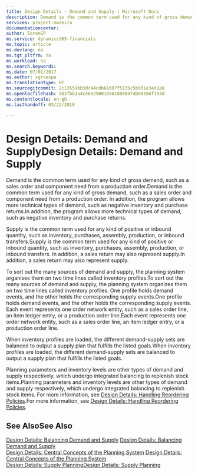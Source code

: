 ```yaml
---
title: Design Details - Demand and Supply | Microsoft Docs
description: Demand is the common term used for any kind of gross demand, such as a sales order and component need from a production order. In addition, the program allows more technical types of demand, such as negative inventory and purchase returns.
services: project-madeira
documentationcenter: 
author: SorenGP
ms.service: dynamics365-financials
ms.topic: article
ms.devlang: na
ms.tgt_pltfrm: na
ms.workload: na
ms.search.keywords: 
ms.date: 07/01/2017
ms.author: sgroespe
ms.translationtype: HT
ms.sourcegitcommit: 2c13559bb3dc44cdb61697f5135c5b931e34d2a8
ms.openlocfilehash: 983fbb1a4ce652900185010800474b80350f193d
ms.contentlocale: en-gb
ms.lasthandoff: 03/22/2018

---
```

# <a name="design-details-demand-and-supply"></a><span data-ttu-id="55be3-104">Design Details: Demand and Supply</span><span class="sxs-lookup"><span data-stu-id="55be3-104">Design Details: Demand and Supply</span></span>
<span data-ttu-id="55be3-105">Demand is the common term used for any kind of gross demand, such as a sales order and component need from a production order.</span><span class="sxs-lookup"><span data-stu-id="55be3-105">Demand is the common term used for any kind of gross demand, such as a sales order and component need from a production order.</span></span> <span data-ttu-id="55be3-106">In addition, the program allows more technical types of demand, such as negative inventory and purchase returns.</span><span class="sxs-lookup"><span data-stu-id="55be3-106">In addition, the program allows more technical types of demand, such as negative inventory and purchase returns.</span></span>  
  
 <span data-ttu-id="55be3-107">Supply is the common term used for any kind of positive or inbound quantity, such as inventory, purchases, assembly, production, or inbound transfers.</span><span class="sxs-lookup"><span data-stu-id="55be3-107">Supply is the common term used for any kind of positive or inbound quantity, such as inventory, purchases, assembly, production, or inbound transfers.</span></span> <span data-ttu-id="55be3-108">In addition, a sales return may also represent supply.</span><span class="sxs-lookup"><span data-stu-id="55be3-108">In addition, a sales return may also represent supply.</span></span>  
  
 <span data-ttu-id="55be3-109">To sort out the many sources of demand and supply, the planning system organises them on two time lines called inventory profiles.</span><span class="sxs-lookup"><span data-stu-id="55be3-109">To sort out the many sources of demand and supply, the planning system organizes them on two time lines called inventory profiles.</span></span> <span data-ttu-id="55be3-110">One profile holds demand events, and the other holds the corresponding supply events.</span><span class="sxs-lookup"><span data-stu-id="55be3-110">One profile holds demand events, and the other holds the corresponding supply events.</span></span> <span data-ttu-id="55be3-111">Each event represents one order network entity, such as a sales order line, an item ledger entry, or a production order line.</span><span class="sxs-lookup"><span data-stu-id="55be3-111">Each event represents one order network entity, such as a sales order line, an item ledger entry, or a production order line.</span></span>  
  
 <span data-ttu-id="55be3-112">When inventory profiles are loaded, the different demand-supply sets are balanced to output a supply plan that fulfills the listed goals.</span><span class="sxs-lookup"><span data-stu-id="55be3-112">When inventory profiles are loaded, the different demand-supply sets are balanced to output a supply plan that fulfills the listed goals.</span></span>  
  
 <span data-ttu-id="55be3-113">Planning parameters and inventory levels are other types of demand and supply respectively, which undergo integrated balancing to replenish stock items.</span><span class="sxs-lookup"><span data-stu-id="55be3-113">Planning parameters and inventory levels are other types of demand and supply respectively, which undergo integrated balancing to replenish stock items.</span></span> <span data-ttu-id="55be3-114">For more information, see [Design Details: Handling Reordering Policies](design-details-handling-reordering-policies.md).</span><span class="sxs-lookup"><span data-stu-id="55be3-114">For more information, see [Design Details: Handling Reordering Policies](design-details-handling-reordering-policies.md).</span></span>  
  
## <a name="see-also"></a><span data-ttu-id="55be3-115">See Also</span><span class="sxs-lookup"><span data-stu-id="55be3-115">See Also</span></span>  
 <span data-ttu-id="55be3-116">[Design Details: Balancing Demand and Supply](design-details-balancing-demand-and-supply.md) </span><span class="sxs-lookup"><span data-stu-id="55be3-116">[Design Details: Balancing Demand and Supply](design-details-balancing-demand-and-supply.md) </span></span>  
 <span data-ttu-id="55be3-117">[Design Details: Central Concepts of the Planning System](design-details-central-concepts-of-the-planning-system.md) </span><span class="sxs-lookup"><span data-stu-id="55be3-117">[Design Details: Central Concepts of the Planning System](design-details-central-concepts-of-the-planning-system.md) </span></span>  
 [<span data-ttu-id="55be3-118">Design Details: Supply Planning</span><span class="sxs-lookup"><span data-stu-id="55be3-118">Design Details: Supply Planning</span></span>](design-details-supply-planning.md)
